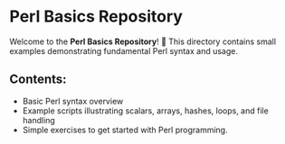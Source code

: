 # Perl Basics Repository

Welcome to the **Perl Basics Repository**! 🚀 This directory contains small examples demonstrating fundamental Perl syntax and usage.

## Contents:
- Basic Perl syntax overview
- Example scripts illustrating scalars, arrays, hashes, loops, and file handling
- Simple exercises to get started with Perl programming.







